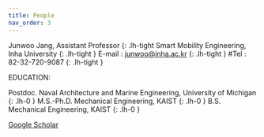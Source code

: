 ```yaml
---
title: People
nav_order: 3
---
```

Junwoo Jang, Assistant Professor
{: .lh-tight 
Smart Mobility Engineering, Inha University
{: .lh-tight }
E-mail : junwoo@inha.ac.kr
{: .lh-tight }
#Tel : 82-32-720-9087
{: .lh-tight }

EDUCATION:

Postdoc. Naval Architecture and Marine Engineering, University of Michigan
{: .lh-0 }
M.S.-Ph.D. Mechanical Engineering, KAIST
{: .lh-0 }
B.S. Mechanical Engineering, KAIST
{: .lh-0 }

[Google Scholar](https://scholar.google.com/citations?user=1lbPybMAAAAJ&hl=en)
